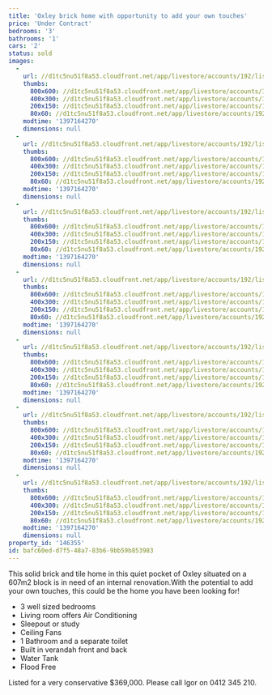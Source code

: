 ```yaml
---
title: 'Oxley brick home with opportunity to add your own touches'
price: 'Under Contract'
bedrooms: '3'
bathrooms: '1'
cars: '2'
status: sold
images:
  -
    url: //d1tc5nu51f8a53.cloudfront.net/app/livestore/accounts/192/listings/97915/images/20140115110553-42588_4154110732_20140411030435.jpg
    thumbs:
      800x600: //d1tc5nu51f8a53.cloudfront.net/app/livestore/accounts/192/listings/97915/images/20140115110553-42588_4154110732_20140411030435_800x600.jpg
      400x300: //d1tc5nu51f8a53.cloudfront.net/app/livestore/accounts/192/listings/97915/images/20140115110553-42588_4154110732_20140411030435_400x300.jpg
      200x150: //d1tc5nu51f8a53.cloudfront.net/app/livestore/accounts/192/listings/97915/images/20140115110553-42588_4154110732_20140411030435_200x150.jpg
      80x60: //d1tc5nu51f8a53.cloudfront.net/app/livestore/accounts/192/listings/97915/images/20140115110553-42588_4154110732_20140411030435_80x60.jpg
    modtime: '1397164270'
    dimensions: null
  -
    url: //d1tc5nu51f8a53.cloudfront.net/app/livestore/accounts/192/listings/97915/images/20140115110600-56323_9276769087_20140411030437.jpg
    thumbs:
      800x600: //d1tc5nu51f8a53.cloudfront.net/app/livestore/accounts/192/listings/97915/images/20140115110600-56323_9276769087_20140411030437_800x600.jpg
      400x300: //d1tc5nu51f8a53.cloudfront.net/app/livestore/accounts/192/listings/97915/images/20140115110600-56323_9276769087_20140411030437_400x300.jpg
      200x150: //d1tc5nu51f8a53.cloudfront.net/app/livestore/accounts/192/listings/97915/images/20140115110600-56323_9276769087_20140411030437_200x150.jpg
      80x60: //d1tc5nu51f8a53.cloudfront.net/app/livestore/accounts/192/listings/97915/images/20140115110600-56323_9276769087_20140411030437_80x60.jpg
    modtime: '1397164270'
    dimensions: null
  -
    url: //d1tc5nu51f8a53.cloudfront.net/app/livestore/accounts/192/listings/97915/images/20140115110607-86452_9403878060_20140411030437.jpg
    thumbs:
      800x600: //d1tc5nu51f8a53.cloudfront.net/app/livestore/accounts/192/listings/97915/images/20140115110607-86452_9403878060_20140411030437_800x600.jpg
      400x300: //d1tc5nu51f8a53.cloudfront.net/app/livestore/accounts/192/listings/97915/images/20140115110607-86452_9403878060_20140411030437_400x300.jpg
      200x150: //d1tc5nu51f8a53.cloudfront.net/app/livestore/accounts/192/listings/97915/images/20140115110607-86452_9403878060_20140411030437_200x150.jpg
      80x60: //d1tc5nu51f8a53.cloudfront.net/app/livestore/accounts/192/listings/97915/images/20140115110607-86452_9403878060_20140411030437_80x60.jpg
    modtime: '1397164270'
    dimensions: null
  -
    url: //d1tc5nu51f8a53.cloudfront.net/app/livestore/accounts/192/listings/97915/images/20140115110613-46617_3050772431_20140411030436.jpg
    thumbs:
      800x600: //d1tc5nu51f8a53.cloudfront.net/app/livestore/accounts/192/listings/97915/images/20140115110613-46617_3050772431_20140411030436_800x600.jpg
      400x300: //d1tc5nu51f8a53.cloudfront.net/app/livestore/accounts/192/listings/97915/images/20140115110613-46617_3050772431_20140411030436_400x300.jpg
      200x150: //d1tc5nu51f8a53.cloudfront.net/app/livestore/accounts/192/listings/97915/images/20140115110613-46617_3050772431_20140411030436_200x150.jpg
      80x60: //d1tc5nu51f8a53.cloudfront.net/app/livestore/accounts/192/listings/97915/images/20140115110613-46617_3050772431_20140411030436_80x60.jpg
    modtime: '1397164270'
    dimensions: null
  -
    url: //d1tc5nu51f8a53.cloudfront.net/app/livestore/accounts/192/listings/97915/images/20140115110620-79474_8983634077_20140411030442.jpg
    thumbs:
      800x600: //d1tc5nu51f8a53.cloudfront.net/app/livestore/accounts/192/listings/97915/images/20140115110620-79474_8983634077_20140411030442_800x600.jpg
      400x300: //d1tc5nu51f8a53.cloudfront.net/app/livestore/accounts/192/listings/97915/images/20140115110620-79474_8983634077_20140411030442_400x300.jpg
      200x150: //d1tc5nu51f8a53.cloudfront.net/app/livestore/accounts/192/listings/97915/images/20140115110620-79474_8983634077_20140411030442_200x150.jpg
      80x60: //d1tc5nu51f8a53.cloudfront.net/app/livestore/accounts/192/listings/97915/images/20140115110620-79474_8983634077_20140411030442_80x60.jpg
    modtime: '1397164270'
    dimensions: null
  -
    url: //d1tc5nu51f8a53.cloudfront.net/app/livestore/accounts/192/listings/97915/images/20140115110627-91751_6076151994_20140411030442.jpg
    thumbs:
      800x600: //d1tc5nu51f8a53.cloudfront.net/app/livestore/accounts/192/listings/97915/images/20140115110627-91751_6076151994_20140411030442_800x600.jpg
      400x300: //d1tc5nu51f8a53.cloudfront.net/app/livestore/accounts/192/listings/97915/images/20140115110627-91751_6076151994_20140411030442_400x300.jpg
      200x150: //d1tc5nu51f8a53.cloudfront.net/app/livestore/accounts/192/listings/97915/images/20140115110627-91751_6076151994_20140411030442_200x150.jpg
      80x60: //d1tc5nu51f8a53.cloudfront.net/app/livestore/accounts/192/listings/97915/images/20140115110627-91751_6076151994_20140411030442_80x60.jpg
    modtime: '1397164270'
    dimensions: null
  -
    url: //d1tc5nu51f8a53.cloudfront.net/app/livestore/accounts/192/listings/97915/images/20140115110634-10998_1402798718_20140411030442.jpg
    thumbs:
      800x600: //d1tc5nu51f8a53.cloudfront.net/app/livestore/accounts/192/listings/97915/images/20140115110634-10998_1402798718_20140411030442_800x600.jpg
      400x300: //d1tc5nu51f8a53.cloudfront.net/app/livestore/accounts/192/listings/97915/images/20140115110634-10998_1402798718_20140411030442_400x300.jpg
      200x150: //d1tc5nu51f8a53.cloudfront.net/app/livestore/accounts/192/listings/97915/images/20140115110634-10998_1402798718_20140411030442_200x150.jpg
      80x60: //d1tc5nu51f8a53.cloudfront.net/app/livestore/accounts/192/listings/97915/images/20140115110634-10998_1402798718_20140411030442_80x60.jpg
    modtime: '1397164270'
    dimensions: null
property_id: '146355'
id: bafc60ed-d7f5-48a7-83b6-9bb59b853983
---
```

This solid brick and tile home in this quiet pocket of Oxley situated on a 607m2 block is in need of an internal renovation.With the potential to add your own touches, this could be the home you have been looking for!

* 3 well sized bedrooms
* Living room offers Air Conditioning
* Sleepout or study
* Ceiling Fans 
* 1 Bathroom and a separate toilet 
* Built in verandah front and back
* Water Tank
* Flood Free

Listed for a very conservative $369,000. Please call Igor on 0412 345 210.